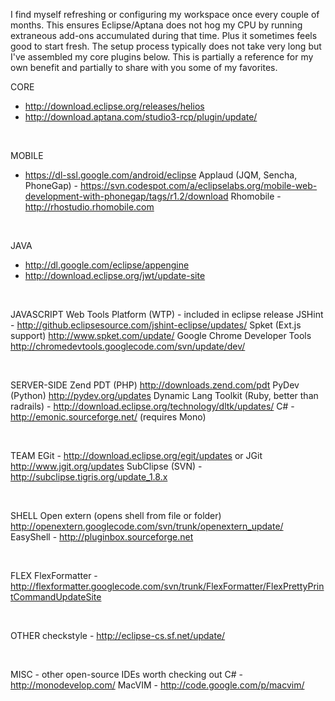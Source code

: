I find myself refreshing or configuring my workspace once every couple of months. This ensures Eclipse/Aptana does not hog my CPU by running extraneous add-ons accumulated during that time. Plus it sometimes feels good to start fresh. The setup process typically does not take very long but I've assembled my core plugins below. This is partially a reference for my own benefit and partially to share with you some of my favorites.

<!--more-->

CORE
- http://download.eclipse.org/releases/helios
- http://download.aptana.com/studio3-rcp/plugin/update/

&nbsp;

MOBILE
- https://dl-ssl.google.com/android/eclipse
Applaud (JQM, Sencha, PhoneGap) - https://svn.codespot.com/a/eclipselabs.org/mobile-web-development-with-phonegap/tags/r1.2/download
Rhomobile - http://rhostudio.rhomobile.com

&nbsp;

JAVA
- http://dl.google.com/eclipse/appengine
- http://download.eclipse.org/jwt/update-site

&nbsp;

JAVASCRIPT
Web Tools Platform (WTP) - included in eclipse release
JSHint - http://github.eclipsesource.com/jshint-eclipse/updates/
Spket (Ext.js support) http://www.spket.com/update/
Google Chrome Developer Tools http://chromedevtools.googlecode.com/svn/update/dev/

&nbsp;

SERVER-SIDE
Zend PDT (PHP) http://downloads.zend.com/pdt
PyDev (Python) http://pydev.org/updates
Dynamic Lang Toolkit (Ruby, better than radrails) - http://download.eclipse.org/technology/dltk/updates/
C# - http://emonic.sourceforge.net/ (requires Mono)

&nbsp;

TEAM
EGit - http://download.eclipse.org/egit/updates or JGit http://www.jgit.org/updates
SubClipse (SVN) - http://subclipse.tigris.org/update_1.8.x

&nbsp;

SHELL
Open extern (opens shell from file or folder) http://openextern.googlecode.com/svn/trunk/openextern_update/
EasyShell - http://pluginbox.sourceforge.net

&nbsp;

FLEX
FlexFormatter - http://flexformatter.googlecode.com/svn/trunk/FlexFormatter/FlexPrettyPrintCommandUpdateSite

&nbsp;

OTHER
checkstyle - http://eclipse-cs.sf.net/update/

&nbsp;

MISC - other open-source IDEs worth checking out
C# - http://monodevelop.com/
MacVIM - http://code.google.com/p/macvim/

&nbsp;

&nbsp;